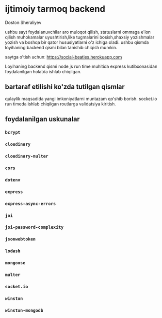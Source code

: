 # ijtimoiy tarmoq backend
Doston Sheraliyev

ushbu sayt foydalanuvchilar aro muloqot qilish, statuslarni ommaga e'lon qilish
muhokamalar uyushtirish,like tugmalarini bosish,shaxsiy yozishmalar yozish
va boshqa bir qator hususiyatlarni o'z ichiga oladi.
ushbu qismda loyihaning backend qismi bilan tanishib chiqish mumkin.

saytga o'tish uchun: https://social-beatles.herokuapp.com
 
Loyihaning backend qismi node js run time muhitida express kutibxonasidan foydalanilgan holatda ishlab chiqilgan.

## bartaraf etilishi ko'zda tutilgan qismlar

qulaylik maqsadida yangi imkoniyatlarni muntazam qo'shib borish.
socket.io run timeda ishlab chiqilgan routlarga validatsiya kiritish.

## foydalanilgan uskunalar

### `bcrypt`
### `cloudinary`
### `cloudinary-multer`
### `cors`
### `dotenv`
### `express`
### `express-async-errors`
### `joi`
### `joi-password-complexity`
### `jsonwebtoken`
### `lodash`
### `mongoose`
### `multer`
### `socket.io`
### `winston`
### `winston-mongodb`
